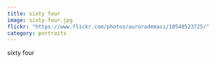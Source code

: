 ```yaml
---
title: sixty four
image: sixty-four.jpg
flickr: "https://www.flickr.com/photos/aurorademasi/10540523725/"
category: portraits
---
```

sixty four
